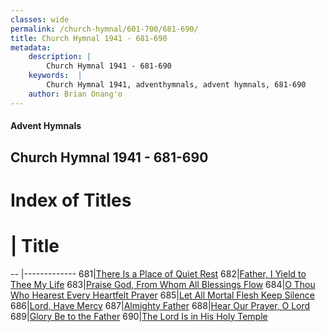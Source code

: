 ```yaml
---
classes: wide
permalink: /church-hymnal/601-700/681-690/
title: Church Hymnal 1941 - 681-690
metadata:
    description: |
        Church Hymnal 1941 - 681-690
    keywords:  |
        Church Hymnal 1941, adventhymnals, advent hymnals, 681-690
    author: Brian Onang'o
---
```


#### Advent Hymnals
## Church Hymnal 1941 - 681-690

# Index of Titles
# | Title                        
-- |-------------
681|[There Is a Place of Quiet Rest](/church-hymnal/601-700/681-690/There-Is-a-Place-of-Quiet-Rest)
682|[Father, I Yield to Thee My Life](/church-hymnal/601-700/681-690/Father,-I-Yield-to-Thee-My-Life)
683|[Praise God, From Whom All Blessings Flow](/church-hymnal/601-700/681-690/Praise-God,-From-Whom-All-Blessings-Flow)
684|[O Thou Who Hearest Every Heartfelt Prayer](/church-hymnal/601-700/681-690/O-Thou-Who-Hearest-Every-Heartfelt-Prayer)
685|[Let All Mortal Flesh Keep Silence](/church-hymnal/601-700/681-690/Let-All-Mortal-Flesh-Keep-Silence)
686|[Lord, Have Mercy](/church-hymnal/601-700/681-690/Lord,-Have-Mercy)
687|[Almighty Father](/church-hymnal/601-700/681-690/Almighty-Father)
688|[Hear Our Prayer, O Lord](/church-hymnal/601-700/681-690/Hear-Our-Prayer,-O-Lord)
689|[Glory Be to the Father](/church-hymnal/601-700/681-690/Glory-Be-to-the-Father)
690|[The Lord Is in His Holy Temple](/church-hymnal/601-700/681-690/The-Lord-Is-in-His-Holy-Temple)